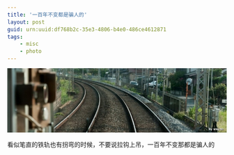 ```yaml
---
title: '一百年不变都是骗人的'
layout: post
guid: urn:uuid:df768b2c-35e3-4806-b4e0-486ce4612871
tags:
    - misc
    - photo
---
```


![](/media/images/2010/10/19/track.jpg)

看似笔直的铁轨也有拐弯的时候，不要说拉钩上吊，一百年不变那都是骗人的

